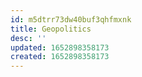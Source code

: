 ```yaml
---
id: m5dtrr73dw40buf3qhfmxnk
title: Geopolitics
desc: ''
updated: 1652898358173
created: 1652898358173
---
```


